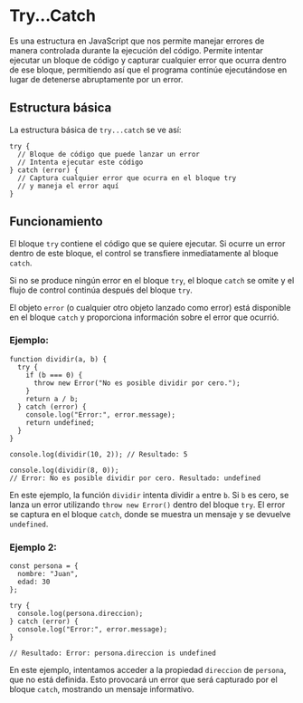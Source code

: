# Try...Catch

Es una estructura en JavaScript que nos permite manejar errores de manera controlada durante la ejecución del código. Permite intentar ejecutar un bloque de código y capturar cualquier error que ocurra dentro de ese bloque, permitiendo así que el programa continúe ejecutándose en lugar de detenerse abruptamente por un error.

## Estructura básica

La estructura básica de `try...catch` se ve así:

```
try {
  // Bloque de código que puede lanzar un error
  // Intenta ejecutar este código
} catch (error) {
  // Captura cualquier error que ocurra en el bloque try
  // y maneja el error aquí
}
```

## Funcionamiento

El bloque `try` contiene el código que se quiere ejecutar. Si ocurre un error dentro de este bloque, el control se transfiere inmediatamente al bloque `catch`.

Si no se produce ningún error en el bloque `try`, el bloque `catch` se omite y el flujo de control continúa después del bloque `try`.

El objeto `error` (o cualquier otro objeto lanzado como error) está disponible en el bloque `catch` y proporciona información sobre el error que ocurrió.

### Ejemplo:

```
function dividir(a, b) {
  try {
    if (b === 0) {
      throw new Error("No es posible dividir por cero.");
    }
    return a / b;
  } catch (error) {
    console.log("Error:", error.message);
    return undefined;
  }
}

console.log(dividir(10, 2)); // Resultado: 5

console.log(dividir(8, 0));  
// Error: No es posible dividir por cero. Resultado: undefined
```

En este ejemplo, la función `dividir` intenta dividir `a` entre `b`. Si `b` es cero, se lanza un error utilizando `throw new Error()` dentro del bloque `try`. El error se captura en el bloque `catch`, donde se muestra un mensaje y se devuelve `undefined`.

### Ejemplo 2:

```
const persona = {
  nombre: "Juan",
  edad: 30
};

try {
  console.log(persona.direccion);
} catch (error) {
  console.log("Error:", error.message);
}

// Resultado: Error: persona.direccion is undefined
```

En este ejemplo, intentamos acceder a la propiedad `direccion` de `persona`, que no está definida. Esto provocará un error que será capturado por el bloque `catch`, mostrando un mensaje informativo.
